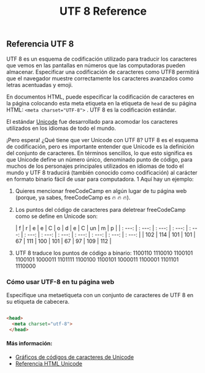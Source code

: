 ﻿---
title: UTF 8 Reference
localeTitle: Referencia UTF 8
---
## Referencia UTF 8

UTF 8 es un esquema de codificación utilizado para traducir los caracteres que vemos en las pantallas en números que las computadoras pueden almacenar. Especificar una codificación de caracteres como UTF8 permitirá que el navegador muestre correctamente los caracteres avanzados como letras acentuadas y emoji.

En documentos HTML, puede especificar la codificación de caracteres en la página colocando esta meta etiqueta en la etiqueta de `head` de su página HTML: `<meta charset="UTF-8">` . UTF 8 es la codificación estándar.

El estándar [Unicode](https://www.unicode.org/) fue desarrollado para acomodar los caracteres utilizados en los idiomas de todo el mundo.

¡Pero espera! ¿Qué tiene que ver Unicode con UTF 8? UTF 8 es el esquema de codificación, pero es importante entender que Unicode es la definición del conjunto de caracteres. En términos sencillos, lo que esto significa es que Unicode define un número único, denominado punto de código, para muchos de los personajes principales utilizados en idiomas de todo el mundo y UTF 8 traducirá (también conocido como codificación) al carácter en formato binario fácil de usar para computadora. 1 Aquí hay un ejemplo:

1.  Quieres mencionar freeCodeCamp en algún lugar de tu página web (porque, ya sabes, freeCodeCamp es 🔥 🔥 🔥).
    
2.  Los puntos del código de caracteres para deletrear freeCodeCamp como se define en Unicode son:
    
    | f | r | e | e | C | o | d | e | C | un | m | p | | : ---: | : ---: | : ---: | : ---: | : ---: | : ---: | : ---: | : ---: | : ---: | : ---: | : ---: | : ---: | | 102 | 114 | 101 | 101 | 67 | 111 | 100 | 101 | 67 | 97 | 109 | 112 |
    
3.  UTF 8 traduce los puntos de código a binario: 1100110 1110010 1100101 1100101 1000011 1101111 1100100 1100101 1000011 1100001 1101101 1110000
    

### Cómo usar UTF-8 en tu página web

Especifique una metaetiqueta con un conjunto de caracteres de UTF 8 en su etiqueta de cabecera.

```html

<head> 
  <meta charset="utf-8"> 
 </head> 
```

#### Más información:

*   [Gráficos de códigos de caracteres de Unicode](https://www.unicode.org/charts/index.html)
*   [Referencia HTML Unicode](https://www.w3schools.com/charsets/ref_html_utf8.asp)